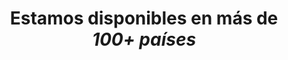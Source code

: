 ---
enable: false
title: "Estamos disponibles en más de <em>100+ países</em>"
image: "/images/map.png"
---